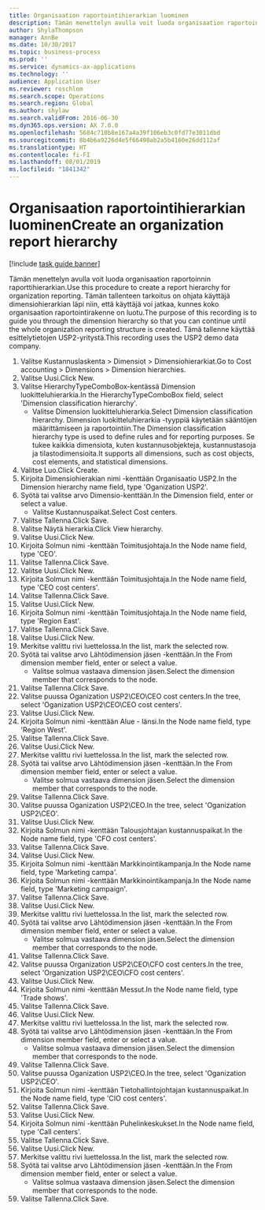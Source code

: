 ```yaml
---
title: Organisaation raportointihierarkian luominen
description: Tämän menettelyn avulla voit luoda organisaation raportoinnin raporttihierarkian.
author: ShylaThompson
manager: AnnBe
ms.date: 10/30/2017
ms.topic: business-process
ms.prod: ''
ms.service: dynamics-ax-applications
ms.technology: ''
audience: Application User
ms.reviewer: roschlom
ms.search.scope: Operations
ms.search.region: Global
ms.author: shylaw
ms.search.validFrom: 2016-06-30
ms.dyn365.ops.version: AX 7.0.0
ms.openlocfilehash: 5684c710b8e167a4a39f106eb3c0fd77e3011dbd
ms.sourcegitcommit: 8b4b6a9226d4e5f66498ab2a5b4160e26dd112af
ms.translationtype: HT
ms.contentlocale: fi-FI
ms.lasthandoff: 08/01/2019
ms.locfileid: "1841342"
---
```

# <a name="create-an-organization-report-hierarchy"></a><span data-ttu-id="7e427-103">Organisaation raportointihierarkian luominen</span><span class="sxs-lookup"><span data-stu-id="7e427-103">Create an organization report hierarchy</span></span>

[!include [task guide banner](../../includes/task-guide-banner.md)]

<span data-ttu-id="7e427-104">Tämän menettelyn avulla voit luoda organisaation raportoinnin raporttihierarkian.</span><span class="sxs-lookup"><span data-stu-id="7e427-104">Use this procedure to create a report hierarchy for organization reporting.</span></span> <span data-ttu-id="7e427-105">Tämän tallenteen tarkoitus on ohjata käyttäjä dimensiohierarkian läpi niin, että käyttäjä voi jatkaa, kunnes koko organisaation raportointirakenne on luotu.</span><span class="sxs-lookup"><span data-stu-id="7e427-105">The purpose of this recording is to guide you through the dimension hierarchy so that you can continue until the whole organization reporting structure is created.</span></span> <span data-ttu-id="7e427-106">Tämä tallenne käyttää esittelytietojen USP2-yritystä.</span><span class="sxs-lookup"><span data-stu-id="7e427-106">This recording uses the USP2 demo data company.</span></span>

1. <span data-ttu-id="7e427-107">Valitse Kustannuslaskenta > Dimensiot > Dimensiohierarkiat.</span><span class="sxs-lookup"><span data-stu-id="7e427-107">Go to Cost accounting > Dimensions > Dimension hierarchies.</span></span>
2. <span data-ttu-id="7e427-108">Valitse Uusi.</span><span class="sxs-lookup"><span data-stu-id="7e427-108">Click New.</span></span>
3. <span data-ttu-id="7e427-109">Valitse HierarchyTypeComboBox-kentässä Dimension luokitteluhierarkia.</span><span class="sxs-lookup"><span data-stu-id="7e427-109">In the HierarchyTypeComboBox field, select 'Dimension classification hierarchy'.</span></span>
    * <span data-ttu-id="7e427-110">Valitse Dimension luokitteluhierarkia.</span><span class="sxs-lookup"><span data-stu-id="7e427-110">Select Dimension classification hierarchy.</span></span> <span data-ttu-id="7e427-111">Dimension luokitteluhierarkia -tyyppiä käytetään sääntöjen määrittämiseen ja raportointiin.</span><span class="sxs-lookup"><span data-stu-id="7e427-111">The Dimension classification hierarchy type is used to define rules and for reporting purposes.</span></span> <span data-ttu-id="7e427-112">Se tukee kaikkia dimensiota, kuten kustannusobjekteja, kustannustasoja ja tilastodimensioita.</span><span class="sxs-lookup"><span data-stu-id="7e427-112">It supports all dimensions, such as cost objects, cost elements, and statistical dimensions.</span></span>  
4. <span data-ttu-id="7e427-113">Valitse Luo.</span><span class="sxs-lookup"><span data-stu-id="7e427-113">Click Create.</span></span>
5. <span data-ttu-id="7e427-114">Kirjoita Dimensiohierakian nimi -kenttään Organisaatio USP2.</span><span class="sxs-lookup"><span data-stu-id="7e427-114">In the Dimension hierarchy name field, type 'Oganization USP2'.</span></span>
6. <span data-ttu-id="7e427-115">Syötä tai valitse arvo Dimensio-kenttään.</span><span class="sxs-lookup"><span data-stu-id="7e427-115">In the Dimension field, enter or select a value.</span></span>
    * <span data-ttu-id="7e427-116">Valitse Kustannuspaikat.</span><span class="sxs-lookup"><span data-stu-id="7e427-116">Select Cost centers.</span></span>  
7. <span data-ttu-id="7e427-117">Valitse Tallenna.</span><span class="sxs-lookup"><span data-stu-id="7e427-117">Click Save.</span></span>
8. <span data-ttu-id="7e427-118">Valitse Näytä hierarkia.</span><span class="sxs-lookup"><span data-stu-id="7e427-118">Click View hierarchy.</span></span>
9. <span data-ttu-id="7e427-119">Valitse Uusi.</span><span class="sxs-lookup"><span data-stu-id="7e427-119">Click New.</span></span>
10. <span data-ttu-id="7e427-120">Kirjoita Solmun nimi -kenttään Toimitusjohtaja.</span><span class="sxs-lookup"><span data-stu-id="7e427-120">In the Node name field, type 'CEO'.</span></span>
11. <span data-ttu-id="7e427-121">Valitse Tallenna.</span><span class="sxs-lookup"><span data-stu-id="7e427-121">Click Save.</span></span>
12. <span data-ttu-id="7e427-122">Valitse Uusi.</span><span class="sxs-lookup"><span data-stu-id="7e427-122">Click New.</span></span>
13. <span data-ttu-id="7e427-123">Kirjoita Solmun nimi -kenttään Toimitusjohtaja.</span><span class="sxs-lookup"><span data-stu-id="7e427-123">In the Node name field, type 'CEO cost centers'.</span></span>
14. <span data-ttu-id="7e427-124">Valitse Tallenna.</span><span class="sxs-lookup"><span data-stu-id="7e427-124">Click Save.</span></span>
15. <span data-ttu-id="7e427-125">Valitse Uusi.</span><span class="sxs-lookup"><span data-stu-id="7e427-125">Click New.</span></span>
16. <span data-ttu-id="7e427-126">Kirjoita Solmun nimi -kenttään Toimitusjohtaja.</span><span class="sxs-lookup"><span data-stu-id="7e427-126">In the Node name field, type 'Region East'.</span></span>
17. <span data-ttu-id="7e427-127">Valitse Tallenna.</span><span class="sxs-lookup"><span data-stu-id="7e427-127">Click Save.</span></span>
18. <span data-ttu-id="7e427-128">Valitse Uusi.</span><span class="sxs-lookup"><span data-stu-id="7e427-128">Click New.</span></span>
19. <span data-ttu-id="7e427-129">Merkitse valittu rivi luettelossa.</span><span class="sxs-lookup"><span data-stu-id="7e427-129">In the list, mark the selected row.</span></span>
20. <span data-ttu-id="7e427-130">Syötä tai valitse arvo Lähtödimension jäsen -kenttään.</span><span class="sxs-lookup"><span data-stu-id="7e427-130">In the From dimension member field, enter or select a value.</span></span>
    * <span data-ttu-id="7e427-131">Valitse solmua vastaava dimension jäsen.</span><span class="sxs-lookup"><span data-stu-id="7e427-131">Select the dimension member that corresponds to the node.</span></span>  
21. <span data-ttu-id="7e427-132">Valitse Tallenna.</span><span class="sxs-lookup"><span data-stu-id="7e427-132">Click Save.</span></span>
22. <span data-ttu-id="7e427-133">Valitse puussa Oganization USP2\CEO\CEO cost centers.</span><span class="sxs-lookup"><span data-stu-id="7e427-133">In the tree, select 'Oganization USP2\CEO\CEO cost centers'.</span></span>
23. <span data-ttu-id="7e427-134">Valitse Uusi.</span><span class="sxs-lookup"><span data-stu-id="7e427-134">Click New.</span></span>
24. <span data-ttu-id="7e427-135">Kirjoita Solmun nimi -kenttään Alue - länsi.</span><span class="sxs-lookup"><span data-stu-id="7e427-135">In the Node name field, type 'Region West'.</span></span>
25. <span data-ttu-id="7e427-136">Valitse Tallenna.</span><span class="sxs-lookup"><span data-stu-id="7e427-136">Click Save.</span></span>
26. <span data-ttu-id="7e427-137">Valitse Uusi.</span><span class="sxs-lookup"><span data-stu-id="7e427-137">Click New.</span></span>
27. <span data-ttu-id="7e427-138">Merkitse valittu rivi luettelossa.</span><span class="sxs-lookup"><span data-stu-id="7e427-138">In the list, mark the selected row.</span></span>
28. <span data-ttu-id="7e427-139">Syötä tai valitse arvo Lähtödimension jäsen -kenttään.</span><span class="sxs-lookup"><span data-stu-id="7e427-139">In the From dimension member field, enter or select a value.</span></span>
    * <span data-ttu-id="7e427-140">Valitse solmua vastaava dimension jäsen.</span><span class="sxs-lookup"><span data-stu-id="7e427-140">Select the dimension member that corresponds to the node.</span></span>  
29. <span data-ttu-id="7e427-141">Valitse Tallenna.</span><span class="sxs-lookup"><span data-stu-id="7e427-141">Click Save.</span></span>
30. <span data-ttu-id="7e427-142">Valitse puussa Oganization USP2\CEO.</span><span class="sxs-lookup"><span data-stu-id="7e427-142">In the tree, select 'Oganization USP2\CEO'.</span></span>
31. <span data-ttu-id="7e427-143">Valitse Uusi.</span><span class="sxs-lookup"><span data-stu-id="7e427-143">Click New.</span></span>
32. <span data-ttu-id="7e427-144">Kirjoita Solmun nimi -kenttään Talousjohtajan kustannuspaikat.</span><span class="sxs-lookup"><span data-stu-id="7e427-144">In the Node name field, type 'CFO cost centers'.</span></span>
33. <span data-ttu-id="7e427-145">Valitse Tallenna.</span><span class="sxs-lookup"><span data-stu-id="7e427-145">Click Save.</span></span>
34. <span data-ttu-id="7e427-146">Valitse Uusi.</span><span class="sxs-lookup"><span data-stu-id="7e427-146">Click New.</span></span>
35. <span data-ttu-id="7e427-147">Kirjoita Solmun nimi -kenttään Markkinointikampanja.</span><span class="sxs-lookup"><span data-stu-id="7e427-147">In the Node name field, type 'Marketing campa'.</span></span>
36. <span data-ttu-id="7e427-148">Kirjoita Solmun nimi -kenttään Markkinointikampanja.</span><span class="sxs-lookup"><span data-stu-id="7e427-148">In the Node name field, type 'Marketing campaign'.</span></span>
37. <span data-ttu-id="7e427-149">Valitse Tallenna.</span><span class="sxs-lookup"><span data-stu-id="7e427-149">Click Save.</span></span>
38. <span data-ttu-id="7e427-150">Valitse Uusi.</span><span class="sxs-lookup"><span data-stu-id="7e427-150">Click New.</span></span>
39. <span data-ttu-id="7e427-151">Merkitse valittu rivi luettelossa.</span><span class="sxs-lookup"><span data-stu-id="7e427-151">In the list, mark the selected row.</span></span>
40. <span data-ttu-id="7e427-152">Syötä tai valitse arvo Lähtödimension jäsen -kenttään.</span><span class="sxs-lookup"><span data-stu-id="7e427-152">In the From dimension member field, enter or select a value.</span></span>
    * <span data-ttu-id="7e427-153">Valitse solmua vastaava dimension jäsen.</span><span class="sxs-lookup"><span data-stu-id="7e427-153">Select the dimension member that corresponds to the node.</span></span>  
41. <span data-ttu-id="7e427-154">Valitse Tallenna.</span><span class="sxs-lookup"><span data-stu-id="7e427-154">Click Save.</span></span>
42. <span data-ttu-id="7e427-155">Valitse puussa Organization USP2\CEO\CFO cost centers.</span><span class="sxs-lookup"><span data-stu-id="7e427-155">In the tree, select 'Organization USP2\CEO\CFO cost centers'.</span></span>
43. <span data-ttu-id="7e427-156">Valitse Uusi.</span><span class="sxs-lookup"><span data-stu-id="7e427-156">Click New.</span></span>
44. <span data-ttu-id="7e427-157">Kirjoita Solmun nimi -kenttään Messut.</span><span class="sxs-lookup"><span data-stu-id="7e427-157">In the Node name field, type 'Trade shows'.</span></span>
45. <span data-ttu-id="7e427-158">Valitse Tallenna.</span><span class="sxs-lookup"><span data-stu-id="7e427-158">Click Save.</span></span>
46. <span data-ttu-id="7e427-159">Valitse Uusi.</span><span class="sxs-lookup"><span data-stu-id="7e427-159">Click New.</span></span>
47. <span data-ttu-id="7e427-160">Merkitse valittu rivi luettelossa.</span><span class="sxs-lookup"><span data-stu-id="7e427-160">In the list, mark the selected row.</span></span>
48. <span data-ttu-id="7e427-161">Syötä tai valitse arvo Lähtödimension jäsen -kenttään.</span><span class="sxs-lookup"><span data-stu-id="7e427-161">In the From dimension member field, enter or select a value.</span></span>
    * <span data-ttu-id="7e427-162">Valitse solmua vastaava dimension jäsen.</span><span class="sxs-lookup"><span data-stu-id="7e427-162">Select the dimension member that corresponds to the node.</span></span>  
49. <span data-ttu-id="7e427-163">Valitse Tallenna.</span><span class="sxs-lookup"><span data-stu-id="7e427-163">Click Save.</span></span>
50. <span data-ttu-id="7e427-164">Valitse puussa Oganization USP2\CEO.</span><span class="sxs-lookup"><span data-stu-id="7e427-164">In the tree, select 'Oganization USP2\CEO'.</span></span>
51. <span data-ttu-id="7e427-165">Kirjoita Solmun nimi -kenttään Tietohallintojohtajan kustannuspaikat.</span><span class="sxs-lookup"><span data-stu-id="7e427-165">In the Node name field, type 'CIO cost centers'.</span></span>
52. <span data-ttu-id="7e427-166">Valitse Tallenna.</span><span class="sxs-lookup"><span data-stu-id="7e427-166">Click Save.</span></span>
53. <span data-ttu-id="7e427-167">Valitse Uusi.</span><span class="sxs-lookup"><span data-stu-id="7e427-167">Click New.</span></span>
54. <span data-ttu-id="7e427-168">Kirjoita Solmun nimi -kenttään Puhelinkeskukset.</span><span class="sxs-lookup"><span data-stu-id="7e427-168">In the Node name field, type 'Call centers'.</span></span>
55. <span data-ttu-id="7e427-169">Valitse Tallenna.</span><span class="sxs-lookup"><span data-stu-id="7e427-169">Click Save.</span></span>
56. <span data-ttu-id="7e427-170">Valitse Uusi.</span><span class="sxs-lookup"><span data-stu-id="7e427-170">Click New.</span></span>
57. <span data-ttu-id="7e427-171">Merkitse valittu rivi luettelossa.</span><span class="sxs-lookup"><span data-stu-id="7e427-171">In the list, mark the selected row.</span></span>
58. <span data-ttu-id="7e427-172">Syötä tai valitse arvo Lähtödimension jäsen -kenttään.</span><span class="sxs-lookup"><span data-stu-id="7e427-172">In the From dimension member field, enter or select a value.</span></span>
    * <span data-ttu-id="7e427-173">Valitse solmua vastaava dimension jäsen.</span><span class="sxs-lookup"><span data-stu-id="7e427-173">Select the dimension member that corresponds to the node.</span></span>  
59. <span data-ttu-id="7e427-174">Valitse Tallenna.</span><span class="sxs-lookup"><span data-stu-id="7e427-174">Click Save.</span></span>

